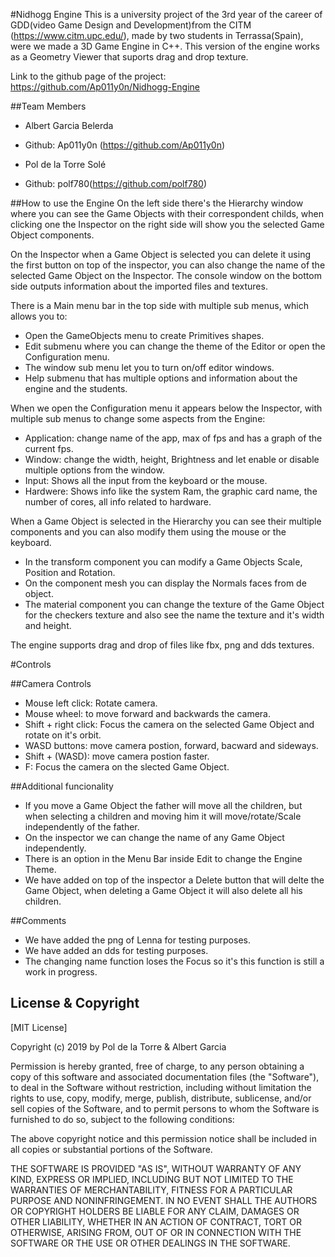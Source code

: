 #Nidhogg Engine 
This is a university project of the 3rd year of the career of GDD(video Game Design and Development)from the CITM (https://www.citm.upc.edu/), made by two students in Terrassa(Spain), were we made a 3D Game Engine in C++. This version of the engine works as a Geometry Viewer that suports drag and drop texture.

Link to the github page of the project: https://github.com/Ap011y0n/Nidhogg-Engine

##Team Members

* Albert Garcia Belerda
* Github: Ap011y0n (https://github.com/Ap011y0n)

* Pol de la Torre Solé
* Github: polf780(https://github.com/polf780)

##How to use the Engine
On the left side there's the Hierarchy window where you can see the Game Objects with their correspondent childs, when clicking one the Inspector on the right side will show you the selected Game Object components.
  
On the Inspector when a Game Object is selected you can delete it using the first button on top of the inspector, you can also change the name of the selected Game Object on the Inspector.
The console window on the bottom side outputs information about the imported files and textures.

There is a Main menu bar in the top side with multiple sub menus, which allows you to:
- Open the GameObjects menu to create Primitives shapes. 
- Edit submenu where you can change the theme of the Editor or open the Configuration menu.
- The window sub menu let you to turn on/off editor windows. 
- Help submenu that has multiple options and information about the engine and the students.

When we open the Configuration menu it appears below the Inspector, with multiple sub menus to change some aspects from the Engine:
- Application: change name of the app, max of fps and has a graph of the current fps.
- Window: change the width, height, Brightness and let enable or disable multiple options from the window.
- Input: Shows all the input from the keyboard or the mouse.
- Hardwere: Shows info like the system Ram, the graphic card name, the number of cores, all info related to    hardware. 

When a Game Object is selected in the Hierarchy you can see their multiple components and you can also modify them using the mouse or the keyboard. 
- In the transform component you can modify a Game Objects Scale, Position and Rotation.
- On the component mesh you can display the Normals faces from de object.
- The material component you can change the texture of the Game Object for the checkers texture and also see   the name the texture and it's width and height.

The engine supports drag and drop of files like fbx, png and dds textures.   

#Controls

##Camera Controls
- Mouse left click: Rotate camera.
- Mouse wheel: to move forward and backwards the camera.
- Shift + right click: Focus the camera on the selected Game Object and rotate on it's orbit.
- WASD buttons: move camera postion, forward, bacward and sideways.
- Shift + (WASD): move camera postion faster. 
- F: Focus the camera on the slected Game Object.

##Additional funcionality
- If you move a Game Object the father will move all the children, but when selecting a children and moving    him it will move/rotate/Scale independently of the father.
- On the inspector we can change the name of any Game Object independently. 
- There is an option in the Menu Bar inside Edit to change the Engine Theme.
- We have added on top of the inspector a Delete button that will delte the Game Object, when deleting a     Game Object it will also delete all his children. 

##Comments
- We have added the png of Lenna for testing purposes.
- We have added an dds for testing purposes.
- The changing name function loses the Focus so it's this function is still a work in progress.



## License & Copyright 

[MIT License]

Copyright (c) 2019 by Pol de la Torre & Albert Garcia

Permission is hereby granted, free of charge, to any person obtaining a copy
of this software and associated documentation files (the "Software"), to deal
in the Software without restriction, including without limitation the rights
to use, copy, modify, merge, publish, distribute, sublicense, and/or sell
copies of the Software, and to permit persons to whom the Software is
furnished to do so, subject to the following conditions:

The above copyright notice and this permission notice shall be included in all
copies or substantial portions of the Software.

THE SOFTWARE IS PROVIDED "AS IS", WITHOUT WARRANTY OF ANY KIND, EXPRESS OR
IMPLIED, INCLUDING BUT NOT LIMITED TO THE WARRANTIES OF MERCHANTABILITY,
FITNESS FOR A PARTICULAR PURPOSE AND NONINFRINGEMENT. IN NO EVENT SHALL THE
AUTHORS OR COPYRIGHT HOLDERS BE LIABLE FOR ANY CLAIM, DAMAGES OR OTHER
LIABILITY, WHETHER IN AN ACTION OF CONTRACT, TORT OR OTHERWISE, ARISING FROM,
OUT OF OR IN CONNECTION WITH THE SOFTWARE OR THE USE OR OTHER DEALINGS IN THE
SOFTWARE.